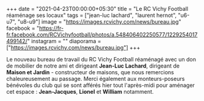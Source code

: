+++
date = "2021-04-23T00:00:00+05:30"
title = "Le RC Vichy Football réaménage ses locaux"
tags = ["jean-luc lachard", "laurent hernot", "u6-u7", "u8-u9"]
image = "https://images.rcvichy.com/news/bureau.jpg"
facebook = "https://fr-fr.facebook.com/RCVichyfootball/photos/a.548406402250577/1229254017499142/"
instagram = ""
diaporama = ["https://images.rcvichy.com/news/bureau.jpg"]
+++

Le nouveau bureau de travail du RC Vichy Football réaménagé avec un don de mobilier de notre ami et dirigeant **Jean-Luc Lachard**, dirigeant de **Maison et Jardin** - constructeur de maisons, que nous remercions chaleureusement au passage.
Merci également aux monteurs-poseurs bénévoles du club qui se sont afférés hier tout l'après-midi pour aménager cet espace : **Jean-Jacques**, **Lionel** et **William** notamment.
